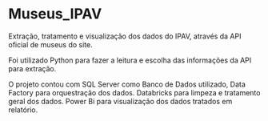 # Museus_IPAV
Extração, tratamento e visualização dos dados do IPAV, através da API oficial de museus do site.

Foi utilizado Python para fazer a leitura e escolha das informações da API para extração.

O projeto contou com SQL Server como Banco de Dados utilizado, Data Factory para orquestração dos dados. Databricks para limpeza e tratamento geral dos dados. Power Bi para visualização dos dados tratados em relatório.
